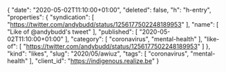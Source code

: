 {
  "date": "2020-05-02T11:10:00+01:00",
  "deleted": false,
  "h": "h-entry",
  "properties": {
    "syndication": [
      "https://twitter.com/andybudd/status/1256177502248189953"
    ],
    "name": [
      "Like of @andybudd's tweet"
    ],
    "published": [
      "2020-05-02T11:10:00+01:00"
    ],
    "category": [
      "coronavirus",
      "mental-health"
    ],
    "like-of": [
      "https://twitter.com/andybudd/status/1256177502248189953"
    ]
  },
  "kind": "likes",
  "slug": "2020/05/awiuz",
  "tags": [
    "coronavirus",
    "mental-health"
  ],
  "client_id": "https://indigenous.realize.be"
}
